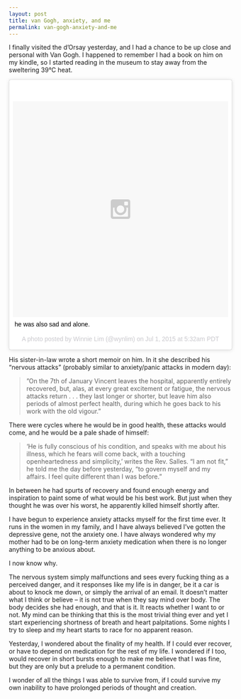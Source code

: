```yaml
---
layout: post
title: van Gogh, anxiety, and me
permalink: van-gogh-anxiety-and-me
---
```

I finally visited the d’Orsay yesterday, and I had a chance to be up close and personal with Van Gogh. I happened to remember I had a book on him on my kindle, so I started reading in the museum to stay away from the sweltering 39°C heat. 

<blockquote class="instagram-media" data-instgrm-captioned data-instgrm-version="4" style=" background:#FFF; border:0; border-radius:3px; box-shadow:0 0 1px 0 rgba(0,0,0,0.5),0 1px 10px 0 rgba(0,0,0,0.15); margin: 1px; max-width:658px; padding:0; width:99.375%; width:-webkit-calc(100% - 2px); width:calc(100% - 2px);"><div style="padding:8px;"> <div style=" background:#F8F8F8; line-height:0; margin-top:40px; padding:50% 0; text-align:center; width:100%;"> <div style=" background:url(data:image/png;base64,iVBORw0KGgoAAAANSUhEUgAAACwAAAAsCAMAAAApWqozAAAAGFBMVEUiIiI9PT0eHh4gIB4hIBkcHBwcHBwcHBydr+JQAAAACHRSTlMABA4YHyQsM5jtaMwAAADfSURBVDjL7ZVBEgMhCAQBAf//42xcNbpAqakcM0ftUmFAAIBE81IqBJdS3lS6zs3bIpB9WED3YYXFPmHRfT8sgyrCP1x8uEUxLMzNWElFOYCV6mHWWwMzdPEKHlhLw7NWJqkHc4uIZphavDzA2JPzUDsBZziNae2S6owH8xPmX8G7zzgKEOPUoYHvGz1TBCxMkd3kwNVbU0gKHkx+iZILf77IofhrY1nYFnB/lQPb79drWOyJVa/DAvg9B/rLB4cC+Nqgdz/TvBbBnr6GBReqn/nRmDgaQEej7WhonozjF+Y2I/fZou/qAAAAAElFTkSuQmCC); display:block; height:44px; margin:0 auto -44px; position:relative; top:-22px; width:44px;"></div></div> <p style=" margin:8px 0 0 0; padding:0 4px;"> <a href="https://instagram.com/p/4l_h3yoil9/" style=" color:#000; font-family:Arial,sans-serif; font-size:14px; font-style:normal; font-weight:normal; line-height:17px; text-decoration:none; word-wrap:break-word;" target="_top">he was also sad and alone.</a></p> <p style=" color:#c9c8cd; font-family:Arial,sans-serif; font-size:14px; line-height:17px; margin-bottom:0; margin-top:8px; overflow:hidden; padding:8px 0 7px; text-align:center; text-overflow:ellipsis; white-space:nowrap;">A photo posted by Winnie Lim (@wynlim) on <time style=" font-family:Arial,sans-serif; font-size:14px; line-height:17px;" datetime="2015-07-01T12:32:07+00:00">Jul 1, 2015 at 5:32am PDT</time></p></div></blockquote>
<script async defer src="//platform.instagram.com/en_US/embeds.js"></script>

His sister-in-law wrote a short memoir on him. In it she described his “nervous attacks” (probably similar to anxiety/panic attacks in modern day):

> ”On the 7th of January Vincent leaves the hospital, apparently entirely recovered, but, alas, at every great excitement or fatigue, the nervous attacks return . . . they last longer or shorter, but leave him also periods of almost perfect health, during which he goes back to his work with the old vigour.”

There were cycles where he would be in good health, these attacks would come, and he would be a pale shade of himself:

> ‘He is fully conscious of his condition, and speaks with me about his illness, which he fears will come back, with a touching openheartedness and simplicity,’ writes the Rev. Salles. “I am not fit,” he told me the day before yesterday, “to govern myself and my affairs. I feel quite different than I was before.”

In between he had spurts of recovery and found enough energy and inspiration to paint some of what would be his best work. But just when they thought he was over his worst, he apparently killed himself shortly after.

I have begun to experience anxiety attacks myself for the first time ever. It runs in the women in my family, and I have always believed I’ve gotten the depressive gene, not the anxiety one. I have always wondered why my mother had to be on long-term anxiety medication when there is no longer anything to be anxious about. 

I now know why.

The nervous system simply malfunctions and sees every fucking thing as a perceived danger, and it responses like my life is in danger, be it a car is about to knock me down, or simply the arrival of an email. It doesn’t matter what I think or believe – it is not true when they say mind over body. The body decides she had enough, and that is it. It reacts whether I want to or not. My mind can be thinking that this is the most trivial thing ever and yet I start experiencing shortness of breath and heart palpitations. Some nights I try to sleep and my heart starts to race for no apparent reason. 

Yesterday, I wondered about the finality of my health. If I could ever recover, or have to depend on medication for the rest of my life. I wondered if I too, would recover in short bursts enough to make me believe that I was fine, but they are only but a prelude to a permanent condition. 

I wonder of all the things I was able to survive from, if I could survive my own inability to have prolonged periods of thought and creation.
